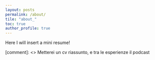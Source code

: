 ```yaml
---
layout: posts
permalink: /about/
tile: "about_"
toc: true
author_profile: true
---
```


Here I will insert a mini resume!

[comment]: <> Metterei un cv riassunto, e tra le esperienze il podcast